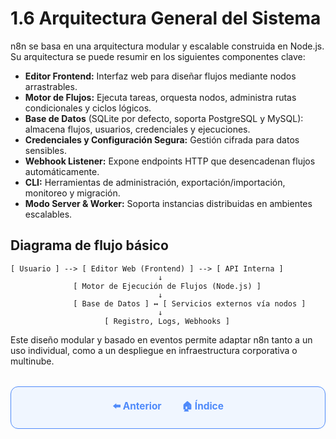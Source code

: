 # 1.6 Arquitectura General del Sistema

n8n se basa en una arquitectura modular y escalable construida en Node.js. Su arquitectura se puede resumir en los siguientes componentes clave:

- **Editor Frontend:** Interfaz web para diseñar flujos mediante nodos arrastrables.
- **Motor de Flujos:** Ejecuta tareas, orquesta nodos, administra rutas condicionales y ciclos lógicos.
- **Base de Datos** (SQLite por defecto, soporta PostgreSQL y MySQL): almacena flujos, usuarios, credenciales y ejecuciones.
- **Credenciales y Configuración Segura:** Gestión cifrada para datos sensibles.
- **Webhook Listener:** Expone endpoints HTTP que desencadenan flujos automáticamente.
- **CLI:** Herramientas de administración, exportación/importación, monitoreo y migración.
- **Modo Server & Worker:** Soporta instancias distribuidas en ambientes escalables.

## Diagrama de flujo básico

```
[ Usuario ] --> [ Editor Web (Frontend) ] --> [ API Interna ]
                                 ↓
              [ Motor de Ejecución de Flujos (Node.js) ]
                                 ↓
              [ Base de Datos ] ↔ [ Servicios externos vía nodos ]
                                 ↓
                     [ Registro, Logs, Webhooks ]
```

Este diseño modular y basado en eventos permite adaptar n8n tanto a un uso individual, como a un despliegue en infraestructura corporativa o multinube.

<div align="center" style="border: 1px solid #4F8AFA; border-radius: 12px; padding: 20px; background: #f0f6ff; margin-top: 32px; display: flex; justify-content: center; gap: 32px;">
  <a href="1.5.%20Audiencia%20objetivo%20y%20perfiles%20profesionales%20beneficiados.md" style="text-decoration:none; font-weight: bold; color: #4F8AFA; font-size: 1.1em;">⬅️ Anterior</a>
  <a href="../README.md" style="text-decoration:none; font-weight: bold; color: #4F8AFA; font-size: 1.1em;">🏠 Índice</a>
</div>